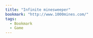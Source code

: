 ```yaml
---
title: "Infinite minesweeper"
bookmark: "http://www.1000mines.com/"
tags:
  - Bookmark
  - Game
---
```

